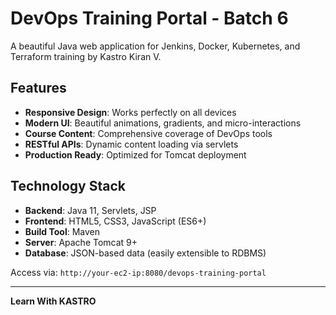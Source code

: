 # DevOps Training Portal - Batch 6

A beautiful Java web application for Jenkins, Docker, Kubernetes, and Terraform training by Kastro Kiran V.

## Features
- **Responsive Design**: Works perfectly on all devices
- **Modern UI**: Beautiful animations, gradients, and micro-interactions
- **Course Content**: Comprehensive coverage of DevOps tools
- **RESTful APIs**: Dynamic content loading via servlets
- **Production Ready**: Optimized for Tomcat deployment

## Technology Stack

- **Backend**: Java 11, Servlets, JSP
- **Frontend**: HTML5, CSS3, JavaScript (ES6+)
- **Build Tool**: Maven
- **Server**: Apache Tomcat 9+
- **Database**: JSON-based data (easily extensible to RDBMS)


Access via: `http://your-ec2-ip:8080/devops-training-portal`

---

**Learn With KASTRO**
